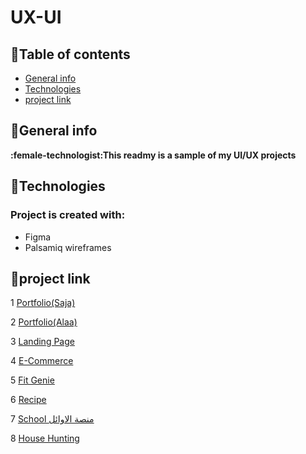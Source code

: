 

# UX-UI
## :star2:Table of contents
* [General info](#general-info)
* [Technologies](#technologies)
* [project link ](#project-link )
## :star2:General info
**:female-technologist:This readmy is a sample of  my UI/UX  projects**
	
## :star2:Technologies
### Project is created with:
* Figma
* Palsamiq wireframes
	
## :star2:project link

1 [Portfolio(Saja)](https://www.figma.com/file/z8WBxRfJsMjshqQzAM0JhI/PORTFOLIO?type=design&node-id=0-1&mode=design&t=bIf0PPe2X1o6n5a3-0)

2 [Portfolio(Alaa)](https://www.figma.com/file/BB1ojC1Wu2I88CeoByWhNd/Untitled?type=design&node-id=0-1&mode=design&t=ybsVV2jM7SIz13T8-0)

3 [Landing Page](https://www.figma.com/file/WQrBhWLjN8XMQ05Cwe6aGi/Landing-page?type=design&node-id=0-1&mode=design&t=BVkTvD05dpNnu1mg-0)

4 [E-Commerce](https://www.figma.com/file/MdCFn5iHL5et0lSiGP5luB/E-Commerce-project?type=design&node-id=0-1&mode=design&t=EUZtkIH4P0qMjWRK-0)

5 [Fit Genie](https://www.figma.com/file/nLAJBEMVBAOAMl4iNv69pj/FitGenie?type=design&node-id=0-1&mode=design&t=D1CE0HX0i852UzRN-0)

6 [Recipe](https://www.figma.com/file/d2zcmd0501QNJLsolYrD4V/Recipe?type=design&node-id=0-1&mode=design&t=Wzyf5S4iGa9tCIkZ-0)

7 [School منصة الاوائل](https://drive.google.com/drive/folders/1ZV7FTkehfW-xCGtb6TR9JYfRYydKxBuu)

8 [House Hunting](https://www.figma.com/file/D4zdVZLmxtdZJkfiswjlyv/House-Hunting?type=design&mode=design&t=kjsvCfFZ8j52ch9v-0)


